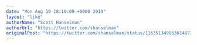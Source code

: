 ```yaml
---
date: "Mon Aug 19 18:10:09 +0000 2019"
layout: "like"
authorName: "Scott Hanselman"
authorUrl: "https://twitter.com/shanselman"
originalPost: "https://twitter.com/shanselman/status/1163513498636148736"
---
```

